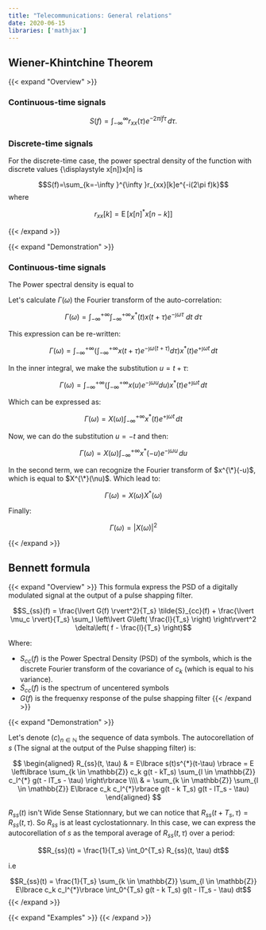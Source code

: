 ```yaml
---
title: "Telecommunications: General relations"
date: 2020-06-15
libraries: ['mathjax']
---
```


## Wiener-Khintchine Theorem

{{< expand "Overview" >}}

### Continuous-time signals
$${\displaystyle S(f)=\int_{-\infty }^{\infty }r_{xx}(\tau )e^{-2\pi if\tau }\,d\tau .}$$

### Discrete-time signals
For the discrete-time case, the power spectral density of the function with discrete values {\displaystyle x[n]}x[n] is

$$S(f)=\sum_{k=-\infty }^{\infty }r_{xx}[k]e^{-i(2\pi f)k}$$
where

$$r_{xx}[k] = \operatorname{E} \left[ x[n]^{*}x[n-k] \right]$$

{{< /expand >}}


{{< expand "Demonstration" >}}

### Continuous-time signals

The Power spectral density is equal to 

Let's calculate $\Gamma (\omega )$ the Fourier transform of the auto-correlation:

$$\Gamma (\omega )=\int_{-\infty }^{+\infty }\int_{-\infty }^{+\infty }x^{*}(t)x(t+\tau )e^{-\jmath \omega \tau } \ dt \ d\tau$$

This expression can be re-written:

$$\Gamma (\omega )=\int _{-\infty }^{+\infty }\left(\int _{-\infty }^{+\infty }x(t+\tau )e^{-\jmath \omega (t+\tau )}d\tau \right)x^{*}(t)e^{+\jmath \omega t}\,dt$$

In the inner integral, we make the substitution $u=t+\tau$:

$$\Gamma (\omega )=\int _{-\infty }^{+\infty }\left(\int _{-\infty }^{+\infty }x(u)e^{-\jmath \omega u}du\right)x^{*}(t)e^{+\jmath \omega t}\,dt$$

Which can be expressed as:

$$\Gamma (\omega )=X(\omega )\int _{-\infty }^{+\infty }x^{*}(t)e^{+\jmath \omega t}\,dt$$

Now, we can do the substitution $u=-t$ and then:

$$\Gamma (\omega )=X(\omega )\int _{-\infty }^{+\infty }x^{*}(-u)e^{-\jmath \omega u}\,du$$

In the second term, we can recognize the Fourier transform of $x^{\*}(-u)$, which is equal to $X^{\*}(\nu)$. Which lead to:

$$\Gamma (\omega )=X(\omega )X^{*}(\omega )$$

Finally:

$$\Gamma (\omega) = |X(\omega )|^{2}$$

{{< /expand >}}

## Bennett formula

{{< expand "Overview" >}}
This formula express the PSD of a digitally modulated signal at the output of a pulse shapping filter.

$$S_{ss}(f) = \frac{\lvert G(f) \rvert^2}{T_s} \tilde{S}_{cc}(f) + \frac{\lvert \mu_c \rvert}{T_s} \sum_l \left\lvert G\left( \frac{l}{T_s} \right) \right\rvert^2 \delta\left( f - \frac{l}{T_s} \right)$$

Where:

- $S_{cc}(f)$ is the Power Spectral Density (PSD) of the symbols, which is the discrete Fourier transform of the covariance of $c_k$ (which is equal to his variance).
- $\tilde{S}_{cc}(f)$ is the spectrum of uncentered symbols
- $G(f)$ is the frequenxy response of the pulse shapping filter
{{< /expand >}}

{{< expand "Demonstration" >}}

Let's denote $(c)_{n \in \mathbb{N}}$ the sequence of data symbols. The autocorellation of $s$ (The signal at the output of the Pulse shapping filter) is:

$$
\begin{aligned}
R_{ss}(t, \tau) & = E\lbrace s(t)s^{*}(t-\tau) \rbrace = E \left\lbrace \sum_{k \in \mathbb{Z}} c_k g(t - kT_s) \sum_{l \in \mathbb{Z}} c_l^{*} g(t - lT_s - \tau) \right\rbrace \\\\
& = \sum_{k \in \mathbb{Z}} \sum_{l \in \mathbb{Z}} E\lbrace c_k c_l^{*}\rbrace  g(t - k T_s) g(t - lT_s - \tau)
\end{aligned}
$$

$R_{ss}(t)$ isn't Wide Sense Stationnary, but we can notice that $R_{ss}(t + T_s, \tau) = R_{ss}(t, \tau)$. So $R_{ss}$ is at least cyclostationnary. In this case, we can express the autocorellation of $s$ as the temporal average of $R_{ss}(t, \tau)$ over a period:

$$R_{ss}(t) = \frac{1}{T_s} \int_0^{T_s} R_{ss}(t, \tau) dt$$

i.e

$$R_{ss}(t) = \frac{1}{T_s} \sum_{k \in \mathbb{Z}} \sum_{l \in \mathbb{Z}} E\lbrace c_k c_l^{*}\rbrace \int_0^{T_s} g(t - k T_s) g(t - lT_s - \tau) dt$$
{{< /expand >}}

{{< expand "Examples" >}}
{{< /expand >}}